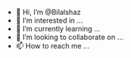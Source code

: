- 👋 Hi, I’m @Bilalshaz
- 👀 I’m interested in ...
- 🌱 I’m currently learning ...
- 💞️ I’m looking to collaborate on ...
- 📫 How to reach me ...

<!---
Bilalshaz/Bilalshaz is a ✨ special ✨ repository because its `README.md` (this file) appears on your GitHub profile.
You can click the Preview link to take a look at your changes.
--->
